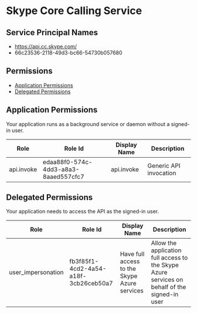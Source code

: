 # Skype Core Calling Service
## Service Principal Names
- https://api.cc.skype.com/
- 66c23536-2118-49d3-bc66-54730b057680

 ## Permissions
- [Application Permissions](#application-permissions)
- [Delegated Permissions](#delegated-permissions)

## Application Permissions
Your application runs as a background service or daemon without a signed-in user.

| Role | Role Id | Display Name | Description |
|---|---|---|---|
| api.invoke | edaa88f0-574c-4dd3-a8a3-8aaed557cfc7 | api.invoke | Generic API invocation |

## Delegated Permissions
Your application needs to access the API as the signed-in user. 

| Role | Role Id | Display Name | Description |
|---|---|---|---|
| user_impersonation | fb3f85f1-4cd2-4a54-a18f-3cb26ceb50a7 | Have full access to the Skype Azure services | Allow the application full access to the Skype Azure services on behalf of the signed-in user |

